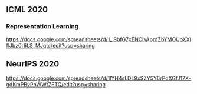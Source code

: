 ## ICML 2020

### Representation Learning

https://docs.google.com/spreadsheets/d/1_i9bfG7xENClvAprdZbYMOUoXXlflJbz0r6LS_MJqtc/edit?usp=sharing

## NeurIPS 2020

https://docs.google.com/spreadsheets/d/1IYH4sLDL9xSZY5Y6rPdXGfJ17X-gdKmPBvPhWWtZFTQ/edit?usp=sharing
